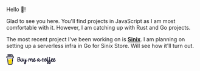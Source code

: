 Hello :wave:! <br>

Glad to see you here. You'll find projects in JavaScript as I am most comfortable with it. However, I am catching up with Rust and Go projects.

The most recent project I've been working on is [**Sinix**](https://github.com/sinix-dev). I am planning on setting up a serverless infra in Go for Sinix Store. Will see how it'll turn out.

<a href="https://www.buymeacoffee.com/sanket143">
<img width="130" src="buymeacoffee.png">
</a>
